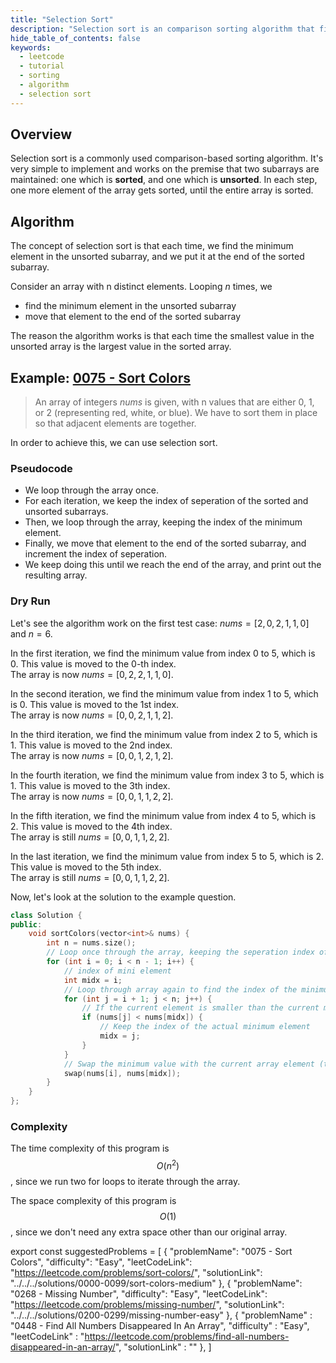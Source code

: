 ```yaml
---
title: "Selection Sort"
description: "Selection sort is an comparison sorting algorithm that finds the minimum value each time."
hide_table_of_contents: false
keywords:
  - leetcode
  - tutorial
  - sorting
  - algorithm
  - selection sort
---
```


<TutorialCredits authors="@Bobliuuu" contributors="@wingkwong" />

## Overview

Selection sort is a commonly used comparison-based sorting algorithm. It's very simple to implement and works on the premise that two subarrays are maintained: one which is **sorted**, and one which is **unsorted**. In each step, one more element of the array gets sorted, until the entire array is sorted.

## Algorithm

The concept of selection sort is that each time, we find the minimum element in the unsorted subarray, and we put it at the end of the sorted subarray.

Consider an array with n distinct elements. Looping $n$ times, we

- find the minimum element in the unsorted subarray
- move that element to the end of the sorted subarray

The reason the algorithm works is that each time the smallest value in the unsorted array is the largest value in the sorted array.

## Example: [0075 - Sort Colors](https://leetcode.com/problems/sort-colors/)

> An array of integers $nums$ is given, with n values that are either $0$, $1$, or $2$ (representing red, white, or blue). We have to sort them in place so that adjacent elements are together.

In order to achieve this, we can use selection sort.

### Pseudocode

- We loop through the array once.
- For each iteration, we keep the index of seperation of the sorted and unsorted subarrays.
- Then, we loop through the array, keeping the index of the minimum element.
- Finally, we move that element to the end of the sorted subarray, and increment the index of seperation.
- We keep doing this until we reach the end of the array, and print out the resulting array.

### Dry Run

Let's see the algorithm work on the first test case: $nums = [2, 0, 2, 1, 1, 0]$ and $n = 6$.

In the first iteration, we find the minimum value from index $0$ to $5$, which is $0$. This value is moved to the $0$-th index. <br/>
The array is now $nums = [0, 2, 2, 1, 1, 0]$.

In the second iteration, we find the minimum value from index 1 to 5, which is 0. This value is moved to the 1st index. <br/>
The array is now $nums = [0, 0, 2, 1, 1, 2]$.

In the third iteration, we find the minimum value from index 2 to 5, which is 1. This value is moved to the 2nd index. <br/>
The array is now $nums = [0, 0, 1, 2, 1, 2]$.

In the fourth iteration, we find the minimum value from index 3 to 5, which is 1. This value is moved to the 3th index. <br/>
The array is now $nums = [0, 0, 1, 1, 2, 2]$.

In the fifth iteration, we find the minimum value from index 4 to 5, which is 2. This value is moved to the 4th index. <br/>
The array is still $nums = [0, 0, 1, 1, 2, 2]$.

In the last iteration, we find the minimum value from index 5 to 5, which is 2. This value is moved to the 5th index. <br/>
The array is still $nums = [0, 0, 1, 1, 2, 2]$.

Now, let's look at the solution to the example question.

<Tabs>
<TabItem value="cpp" label="C++">
<SolutionAuthor name="@Bobliuuu"/>

```cpp
class Solution {
public:
    void sortColors(vector<int>& nums) {
        int n = nums.size();
        // Loop once through the array, keeping the seperation index of the sorted and unsorted subarray
        for (int i = 0; i < n - 1; i++) {
            // index of mini element
            int midx = i;
            // Loop through array again to find the index of the minimum value in the unsorted subarray
            for (int j = i + 1; j < n; j++) {
                // If the current element is smaller than the current minimum element
                if (nums[j] < nums[midx]) {
                    // Keep the index of the actual minimum element
                    midx = j;
                }
            }
            // Swap the minimum value with the current array element (the end of the sorted subarray)
            swap(nums[i], nums[midx]);
        }
    }
};
```

</TabItem>
</Tabs>

### Complexity

The time complexity of this program is $$O(n ^ 2)$$, since we run two for loops to iterate through the array.

The space complexity of this program is $$O(1)$$, since we don't need any extra space other than our original array.

export const suggestedProblems = [
{
"problemName": "0075 - Sort Colors",
"difficulty": "Easy",
"leetCodeLink": "https://leetcode.com/problems/sort-colors/",
"solutionLink": "../../../solutions/0000-0099/sort-colors-medium"
},
{
"problemName": "0268 - Missing Number",
"difficulty": "Easy",
"leetCodeLink": "https://leetcode.com/problems/missing-number/",
"solutionLink": "../../../solutions/0200-0299/missing-number-easy"
},
{
"problemName" : "0448 - Find All Numbers Disappeared In An Array",
"difficulty" : "Easy",
"leetCodeLink" : "https://leetcode.com/problems/find-all-numbers-disappeared-in-an-array/",
"solutionLink" : ""
},
]

<Table title="Suggested Problems" data={suggestedProblems} />
